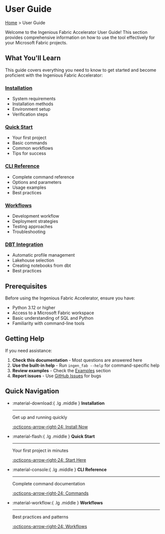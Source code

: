 # User Guide

[Home](../index.md) > User Guide

Welcome to the Ingenious Fabric Accelerator User Guide! This section provides comprehensive information on how to use the tool effectively for your Microsoft Fabric projects.

## What You'll Learn

This guide covers everything you need to know to get started and become proficient with the Ingenious Fabric Accelerator:

### [Installation](installation.md)
- System requirements
- Installation methods
- Environment setup
- Verification steps

### [Quick Start](quick_start.md)
- Your first project
- Basic commands
- Common workflows
- Tips for success

### [CLI Reference](cli_reference.md)
- Complete command reference
- Options and parameters
- Usage examples
- Best practices

### [Workflows](workflows.md)
- Development workflow
- Deployment strategies
- Testing approaches
- Troubleshooting

### [DBT Integration](dbt_integration.md)
- Automatic profile management
- Lakehouse selection
- Creating notebooks from dbt
- Best practices

## Prerequisites

Before using the Ingenious Fabric Accelerator, ensure you have:

- Python 3.12 or higher
- Access to a Microsoft Fabric workspace
- Basic understanding of SQL and Python
- Familiarity with command-line tools

## Getting Help

If you need assistance:

1. **Check this documentation** - Most questions are answered here
2. **Use the built-in help** - Run `ingen_fab --help` for command-specific help
3. **Review examples** - Check the [Examples](../examples/index.md) section
4. **Report issues** - Use [GitHub Issues](https://github.com/your-org/ingen_fab/issues) for bugs

## Quick Navigation

<div class="grid cards" markdown>

-   :material-download:{ .lg .middle } **Installation**

    ---

    Get up and running quickly

    [:octicons-arrow-right-24: Install Now](installation.md)

-   :material-flash:{ .lg .middle } **Quick Start**

    ---

    Your first project in minutes

    [:octicons-arrow-right-24: Start Here](quick_start.md)

-   :material-console:{ .lg .middle } **CLI Reference**

    ---

    Complete command documentation

    [:octicons-arrow-right-24: Commands](cli_reference.md)

-   :material-workflow:{ .lg .middle } **Workflows**

    ---

    Best practices and patterns

    [:octicons-arrow-right-24: Workflows](workflows.md)

</div>